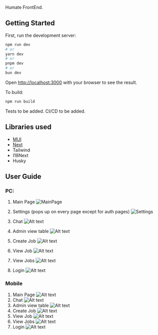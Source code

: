 Humate FrontEnd.

## Getting Started

First, run the development server:

```bash
npm run dev
# or
yarn dev
# or
pnpm dev
# or
bun dev
```

Open [http://localhost:3000](http://localhost:3000) with your browser to see the result.

To build:

```bash
npm run build
```

Tests to be added. CI/CD to be added.

## Libraries used

- [MUI](https://mui.com/material-ui/react-dialog/)
- [Next](https://nextjs.org/docs/)
- Tailwind
- I18Next
- Husky

## User Guide

### PC:


1. Main Page 
![MainPage](public/images/mainFrame.png)


2. Settings (pops up on every page except for auth pages)
![Settings](public/images/settings.png)


3. Chat 
![Alt text](public/images/chat.png)


4. Admin view table 
![Alt text](public/images/results.png)


5. Create Job
![Alt text](public/images/crjob.png)

6. View Job
![Alt text](public/images/viewjob.png)

7. View Jobs
![Alt text](public/images/jobs.png)

8. Login
![Alt text](public/images/login.png)



### Mobile


1. Main Page 
![Alt text](public/images/mobile/main.png)
2. Chat
![Alt text](public/images/mobile/chat.png) 
3. Admin view table
![Alt text](public/images/mobile/results.png)
4. Create Job
![Alt text](public/images/mobile/crjob.png)
5. View Job
![Alt text](public/images/mobile/viewjob.png)
6. View Jobs
![Alt text](public/images/mobile/jobs.png)
7. Login
![Alt text](public/images/mobile/login.png)